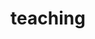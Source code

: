 ---
layout: page
title: teaching
nav: true
nav_order: 5
dropdown: true
children: 
    - title: semester courses
      permalink: /semester-courses/
    - title: divider
    - title: other courses
      permalink: /other-courses/
    - title: divider
    - title: invited talks/lectures
      permalink: /talks-lectures/
    # - title: divider
    # - title: other lectures
    #   permalink: /teaching1/
---